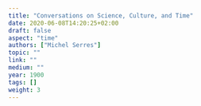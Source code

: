 ```yaml
---
title: "Conversations on Science, Culture, and Time"
date: 2020-06-08T14:20:25+02:00
draft: false
aspect: "time"
authors: ["Michel Serres"]
topic: ""
link: ""
medium: ""
year: 1900
tags: []
weight: 3
---
```

